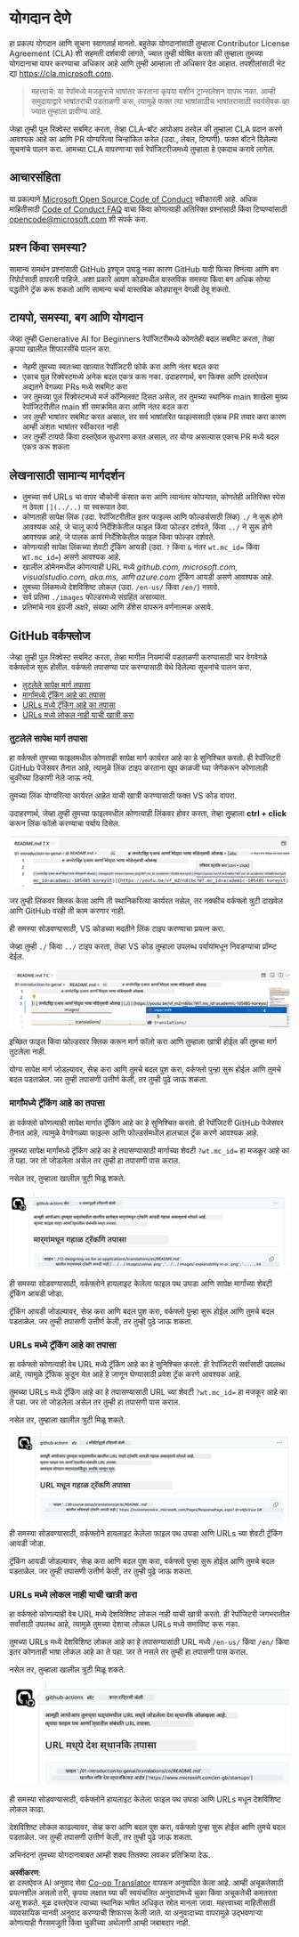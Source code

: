 <!--
CO_OP_TRANSLATOR_METADATA:
{
  "original_hash": "57c41f2af71001a2cff9d8eb797cb843",
  "translation_date": "2025-07-09T05:52:03+00:00",
  "source_file": "CONTRIBUTING.md",
  "language_code": "mr"
}
-->
# योगदान देणे

हा प्रकल्प योगदान आणि सूचना स्वागतार्ह मानतो. बहुतेक योगदानांसाठी तुम्हाला Contributor License Agreement (CLA) शी सहमती दर्शवावी लागते, ज्यात तुम्ही घोषित करता की तुम्हाला तुमच्या योगदानाचा वापर करण्याचा अधिकार आहे आणि तुम्ही आम्हाला तो अधिकार देत आहात. तपशीलांसाठी भेट द्या <https://cla.microsoft.com>.

> महत्त्वाचे: या रेपॉमध्ये मजकूराचे भाषांतर करताना कृपया मशीन ट्रान्सलेशन वापरू नका. आम्ही समुदायाद्वारे भाषांतरांची पडताळणी करू, त्यामुळे फक्त त्या भाषांसाठीच भाषांतरासाठी स्वयंसेवक व्हा ज्यात तुम्हाला प्रावीण्य आहे.

जेव्हा तुम्ही पुल रिक्वेस्ट सबमिट करता, तेव्हा CLA-बॉट आपोआप ठरवेल की तुम्हाला CLA प्रदान करणे आवश्यक आहे का आणि PR योग्यरित्या चिन्हांकित करेल (उदा., लेबल, टिप्पणी). फक्त बॉटने दिलेल्या सूचनांचे पालन करा. आमच्या CLA वापरणाऱ्या सर्व रेपॉजिटरीजमध्ये तुम्हाला हे एकदाच करावे लागेल.

## आचारसंहिता

या प्रकल्पाने [Microsoft Open Source Code of Conduct](https://opensource.microsoft.com/codeofconduct/?WT.mc_id=academic-105485-koreyst) स्वीकारली आहे.
अधिक माहितीसाठी [Code of Conduct FAQ](https://opensource.microsoft.com/codeofconduct/faq/?WT.mc_id=academic-105485-koreyst) वाचा किंवा कोणत्याही अतिरिक्त प्रश्नांसाठी किंवा टिप्पण्यांसाठी [opencode@microsoft.com](mailto:opencode@microsoft.com) शी संपर्क करा.

## प्रश्न किंवा समस्या?

सामान्य समर्थन प्रश्नांसाठी GitHub इश्यूज उघडू नका कारण GitHub यादी फिचर विनंत्या आणि बग रिपोर्टसाठी वापरली पाहिजे. अशा प्रकारे आपण कोडमधील वास्तविक समस्या किंवा बग अधिक सोप्या पद्धतीने ट्रॅक करू शकतो आणि सामान्य चर्चा वास्तविक कोडपासून वेगळी ठेवू शकतो.

## टायपो, समस्या, बग आणि योगदान

जेव्हा तुम्ही Generative AI for Beginners रेपॉजिटरीमध्ये कोणतेही बदल सबमिट करता, तेव्हा कृपया खालील शिफारसींचे पालन करा.

* नेहमी तुमच्या स्वतःच्या खात्यात रेपॉजिटरी फोर्क करा आणि नंतर बदल करा
* एकाच पुल रिक्वेस्टमध्ये अनेक बदल एकत्र करू नका. उदाहरणार्थ, बग फिक्स आणि दस्तऐवज अद्यतने वेगळ्या PRs मध्ये सबमिट करा
* जर तुमच्या पुल रिक्वेस्टमध्ये मर्ज कॉन्फ्लिक्ट दिसत असेल, तर तुमच्या स्थानिक main शाखेला मुख्य रेपॉजिटरीतील main शी समक्रमित करा आणि नंतर बदल करा
* जर तुम्ही भाषांतर सबमिट करत असाल, तर सर्व भाषांतरित फाइल्ससाठी एकच PR तयार करा कारण आम्ही अंशतः भाषांतर स्वीकारत नाही
* जर तुम्ही टायपो किंवा दस्तऐवज सुधारणा करत असाल, तर योग्य असल्यास एकाच PR मध्ये बदल एकत्र करू शकता

## लेखनासाठी सामान्य मार्गदर्शन

- तुमच्या सर्व URLs चा वापर चौकोनी कंसात करा आणि त्यानंतर कोपऱ्यात, कोणतेही अतिरिक्त स्पेस न ठेवता `[](../..)` या स्वरूपात ठेवा.
- कोणताही सापेक्ष लिंक (उदा. रेपॉजिटरीतील इतर फाइल्स आणि फोल्डर्ससाठी लिंक) `./` ने सुरू होणे आवश्यक आहे, जे चालू कार्य निर्देशिकेतील फाइल किंवा फोल्डर दर्शवते, किंवा `../` ने सुरू होणे आवश्यक आहे, जे पालक कार्य निर्देशिकेतील फाइल किंवा फोल्डर दर्शवते.
- कोणत्याही सापेक्ष लिंकच्या शेवटी ट्रॅकिंग आयडी (उदा. `?` किंवा `&` नंतर `wt.mc_id=` किंवा `WT.mc_id=`) असणे आवश्यक आहे.
- खालील डोमेनमधील कोणत्याही URL मध्ये _github.com, microsoft.com, visualstudio.com, aka.ms, आणि azure.com_ ट्रॅकिंग आयडी असणे आवश्यक आहे.
- तुमच्या लिंकमध्ये देशविशिष्ट लोकल (उदा. `/en-us/` किंवा `/en/`) नसावे.
- सर्व प्रतिमा `./images` फोल्डरमध्ये संग्रहित असाव्यात.
- प्रतिमांचे नाव इंग्रजी अक्षरे, संख्या आणि डॅशेस वापरून वर्णनात्मक असावे.

## GitHub वर्कफ्लोज

जेव्हा तुम्ही पुल रिक्वेस्ट सबमिट करता, तेव्हा मागील नियमांची पडताळणी करण्यासाठी चार वेगवेगळे वर्कफ्लोज सुरू होतील.
वर्कफ्लो तपासण्या पार करण्यासाठी येथे दिलेल्या सूचनांचे पालन करा.

- [तुटलेले सापेक्ष मार्ग तपासा](../..)
- [मार्गांमध्ये ट्रॅकिंग आहे का तपासा](../..)
- [URLs मध्ये ट्रॅकिंग आहे का तपासा](../..)
- [URLs मध्ये लोकल नाही याची खात्री करा](../..)

### तुटलेले सापेक्ष मार्ग तपासा

हा वर्कफ्लो तुमच्या फाइलमधील कोणताही सापेक्ष मार्ग कार्यरत आहे का हे सुनिश्चित करतो.
ही रेपॉजिटरी GitHub पेजेसवर तैनात आहे, त्यामुळे लिंक टाइप करताना खूप काळजी घ्या जेणेकरून कोणालाही चुकीच्या ठिकाणी नेले जाऊ नये.

तुमच्या लिंक योग्यरित्या कार्यरत आहेत याची खात्री करण्यासाठी फक्त VS कोड वापरा.

उदाहरणार्थ, जेव्हा तुम्ही तुमच्या फाइलमधील कोणत्याही लिंकवर होवर करता, तेव्हा तुम्हाला **ctrl + click** करून लिंक फॉलो करण्याचा पर्याय दिसेल.

![VS code follow links screenshot](../../translated_images/vscode-follow-link.85520ab6a1237adcf01cc9cd8c228ce7b32ae685a034250bd5109e2682b9dfca.mr.png)

जर तुम्ही लिंकवर क्लिक केला आणि ती स्थानिकरित्या कार्यरत नसेल, तर नक्कीच वर्कफ्लो त्रुटी दाखवेल आणि GitHub वरही ती काम करणार नाही.

ही समस्या सोडवण्यासाठी, VS कोडच्या मदतीने लिंक टाइप करण्याचा प्रयत्न करा.

जेव्हा तुम्ही `./` किंवा `../` टाइप करता, तेव्हा VS कोड तुम्हाला उपलब्ध पर्यायांमधून निवडण्याचा प्रॉम्प्ट देईल.

![VS code select relative path screenshot](../../translated_images/vscode-select-relative-path.3804eb73c3a9e5f2d345e3d3288f8173a9e584254d0e505d8bcbc6461dbf1f6c.mr.png)

इच्छित फाइल किंवा फोल्डरवर क्लिक करून मार्ग फॉलो करा आणि तुम्हाला खात्री होईल की तुमचा मार्ग तुटलेला नाही.

योग्य सापेक्ष मार्ग जोडल्यावर, सेव्ह करा आणि तुमचे बदल पुश करा, वर्कफ्लो पुन्हा सुरू होईल आणि तुमचे बदल पडताळेल.
जर तुम्ही तपासणी उत्तीर्ण केली, तर तुम्ही पुढे जाऊ शकता.

### मार्गांमध्ये ट्रॅकिंग आहे का तपासा

हा वर्कफ्लो कोणत्याही सापेक्ष मार्गात ट्रॅकिंग आहे का हे सुनिश्चित करतो.
ही रेपॉजिटरी GitHub पेजेसवर तैनात आहे, त्यामुळे वेगवेगळ्या फाइल्स आणि फोल्डर्समधील हालचाल ट्रॅक करणे आवश्यक आहे.

तुमच्या सापेक्ष मार्गांमध्ये ट्रॅकिंग आहे का हे तपासण्यासाठी मार्गाच्या शेवटी `?wt.mc_id=` हा मजकूर आहे का ते पहा.
जर तो जोडलेला असेल तर तुम्ही हा तपासणी पास कराल.

नसेल तर, तुम्हाला खालील त्रुटी मिळू शकते.

![GitHub check paths missing tracking comment screenshot](../../translated_images/github-check-paths-missing-tracking-comment.880d4afe03e898ffadeebe0f61f7fdea7525c25238bead9fecabc81a0a83b1c0.mr.png)

ही समस्या सोडवण्यासाठी, वर्कफ्लोने हायलाइट केलेला फाइल पथ उघडा आणि सापेक्ष मार्गांच्या शेवटी ट्रॅकिंग आयडी जोडा.

ट्रॅकिंग आयडी जोडल्यावर, सेव्ह करा आणि बदल पुश करा, वर्कफ्लो पुन्हा सुरू होईल आणि तुमचे बदल पडताळेल.
जर तुम्ही तपासणी उत्तीर्ण केली, तर तुम्ही पुढे जाऊ शकता.

### URLs मध्ये ट्रॅकिंग आहे का तपासा

हा वर्कफ्लो कोणत्याही वेब URL मध्ये ट्रॅकिंग आहे का हे सुनिश्चित करतो.
ही रेपॉजिटरी सर्वांसाठी उपलब्ध आहे, त्यामुळे ट्रॅफिक कुठून येत आहे हे जाणून घेण्यासाठी प्रवेश ट्रॅक करणे आवश्यक आहे.

तुमच्या URLs मध्ये ट्रॅकिंग आहे का हे तपासण्यासाठी URL च्या शेवटी `?wt.mc_id=` हा मजकूर आहे का ते पहा.
जर तो जोडलेला असेल तर तुम्ही हा तपासणी पास कराल.

नसेल तर, तुम्हाला खालील त्रुटी मिळू शकते.

![GitHub check urls missing tracking comment screenshot](../../translated_images/github-check-urls-missing-tracking-comment.1bd00d20b24a1e2e3179e59e1bd7d44f16637a1bb1ab265562565251166841ef.mr.png)

ही समस्या सोडवण्यासाठी, वर्कफ्लोने हायलाइट केलेला फाइल पथ उघडा आणि URLs च्या शेवटी ट्रॅकिंग आयडी जोडा.

ट्रॅकिंग आयडी जोडल्यावर, सेव्ह करा आणि बदल पुश करा, वर्कफ्लो पुन्हा सुरू होईल आणि तुमचे बदल पडताळेल.
जर तुम्ही तपासणी उत्तीर्ण केली, तर तुम्ही पुढे जाऊ शकता.

### URLs मध्ये लोकल नाही याची खात्री करा

हा वर्कफ्लो कोणत्याही वेब URL मध्ये देशविशिष्ट लोकल नाही याची खात्री करतो.
ही रेपॉजिटरी जगभरातील सर्वांसाठी उपलब्ध आहे, त्यामुळे तुमच्या देशाचा लोकल URLs मध्ये समाविष्ट करू नका.

तुमच्या URLs मध्ये देशविशिष्ट लोकल आहे का हे तपासण्यासाठी URL मध्ये `/en-us/` किंवा `/en/` किंवा इतर कोणताही भाषा लोकल आहे का ते पहा.
जर ते नसले तर तुम्ही हा तपासणी पास कराल.

नसेल तर, तुम्हाला खालील त्रुटी मिळू शकते.

![GitHub check country locale comment screenshot](../../translated_images/github-check-country-locale-comment.2f4fe93228161dee6ec8210f3d6ccc66af6864f6b178b8d96f30818498fba72a.mr.png)

ही समस्या सोडवण्यासाठी, वर्कफ्लोने हायलाइट केलेला फाइल पथ उघडा आणि URLs मधून देशविशिष्ट लोकल काढा.

देशविशिष्ट लोकल काढल्यावर, सेव्ह करा आणि बदल पुश करा, वर्कफ्लो पुन्हा सुरू होईल आणि तुमचे बदल पडताळेल.
जर तुम्ही तपासणी उत्तीर्ण केली, तर तुम्ही पुढे जाऊ शकता.

अभिनंदन! तुमच्या योगदानाबाबत आम्ही शक्य तितक्या लवकर प्रतिक्रिया देऊ.

**अस्वीकरण**:  
हा दस्तऐवज AI अनुवाद सेवा [Co-op Translator](https://github.com/Azure/co-op-translator) वापरून अनुवादित केला आहे. आम्ही अचूकतेसाठी प्रयत्नशील असलो तरी, कृपया लक्षात घ्या की स्वयंचलित अनुवादांमध्ये चुका किंवा अचूकतेची कमतरता असू शकते. मूळ दस्तऐवज त्याच्या स्थानिक भाषेत अधिकृत स्रोत मानला जावा. महत्त्वाच्या माहितीसाठी व्यावसायिक मानवी अनुवाद करण्याची शिफारस केली जाते. या अनुवादाच्या वापरामुळे उद्भवणाऱ्या कोणत्याही गैरसमजुती किंवा चुकीच्या अर्थलागी आम्ही जबाबदार नाही.